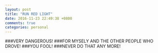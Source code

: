 ```yaml
---
layout: post
title: "RUN RED LIGHT"
date: 2016-11-23 22:49:38 +0800
comments: true
categories: personal
---
```

###VERY DANGEROUS!
###FOR MYSELY AND THE OTHER PEOPLE WHO DROVE!
###YOU FOOL!
###NEVER DO THAT ANY MORE!
